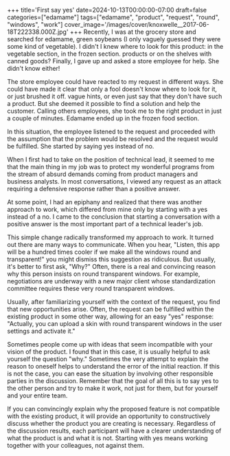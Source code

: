 +++
title='First say yes'
date=2024-10-13T00:00:00-07:00
draft=false
categories=["edamame"]
tags=["edamame", "product", "request", "round", "windows", "work"]
cover_image='/images/cover/knoxwelle__2017-06-18T222338.000Z.jpg'
+++
Recently, I was at the grocery store and searched for edamame, green soybeans (I only vaguely guessed they were some kind of vegetable). I didn't
I knew where to look for this product: in the vegetable section, in the frozen section.
products or on the shelves with canned goods? Finally, I gave up and asked a store employee for help. She didn't know either!

The store employee could have reacted to my request in different ways. She could have made it clear that only a fool doesn't know where to look for it, or just brushed it off.
vague hints, or even just say that they don't have such a product. But
she deemed it possible to find a solution and help the customer. Calling others
employees, she took me to the right product in just a couple of minutes. Edamame
ended up in the frozen food section.

In this situation, the employee listened to the request and proceeded with the assumption that the problem would be resolved and the request would be fulfilled. She started by saying yes instead of no.

When I first had to take on the position of technical lead, it seemed to me that the main thing in my job was to protect my wonderful programs from the stream of absurd demands coming from product managers and business analysts. In most conversations, I viewed any request as an attack requiring a defensive response rather than a positive answer. 

At some point, I had an epiphany and realized that there was another approach to work, which differed from mine only by starting with a yes instead of a no. I came to the conclusion that starting a conversation with a positive answer is the most important part of a technical leader's job.

This simple change radically transformed my approach to work. It turned out there are many ways to communicate. When you hear, "Listen, this app will be a hundred times cooler if we make all the windows round and transparent!" you might dismiss this suggestion as ridiculous. But usually, it's better to first ask, "Why?" Often, there is a real and convincing reason why this person insists on round transparent windows. For example, negotiations are underway with a new major client whose standardization committee requires these very round transparent windows.

Usually, after familiarizing yourself with the context of the request, you find that new opportunities arise. Often, the request can be fulfilled within the existing product in some other way, allowing for an easy "yes" response: "Actually, you can upload a skin with round transparent windows in the user settings and activate it."

Sometimes people come up with ideas that seem incompatible with your vision of the product. I found that in this case, it is usually helpful to ask yourself the question "why." Sometimes the very attempt to explain the reason to oneself helps to understand the error of the initial reaction. If this is not the case, you can ease the situation by involving other responsible parties in the discussion. Remember that the goal of all this is to say yes to the other person and try to make it work, not just for them, but for yourself and your entire team.

If you can convincingly explain why the proposed feature is not compatible with the existing product, it will provide an opportunity to constructively discuss whether the product you are creating is necessary. Regardless of the discussion results, each participant will have a clearer understanding of what the product is and what it is not.
Starting with yes means working together with your colleagues, not against them.